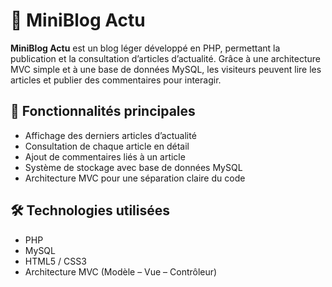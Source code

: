 # 📰 MiniBlog Actu

**MiniBlog Actu** est un blog léger développé en PHP, permettant la publication et la consultation d’articles d’actualité. Grâce à une architecture MVC simple et à une base de données MySQL, les visiteurs peuvent lire les articles et publier des commentaires pour interagir.

## 🚀 Fonctionnalités principales

- Affichage des derniers articles d’actualité
- Consultation de chaque article en détail
- Ajout de commentaires liés à un article
- Système de stockage avec base de données MySQL
- Architecture MVC pour une séparation claire du code

## 🛠️ Technologies utilisées

- PHP
- MySQL
- HTML5 / CSS3
- Architecture MVC (Modèle – Vue – Contrôleur)
